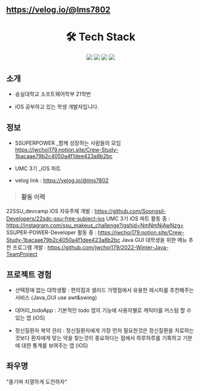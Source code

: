## https://velog.io/@lms7802
<div align=center><h1>🛠 Tech Stack </h1></div>
<div align=center>
  <img src="https://img.shields.io/badge/Swift-F05138?style=for-the-badge&logo=Swift&logoColor=white">
  <img src="https://img.shields.io/badge/github-181717?style=for-the-badge&logo=github&logoColor=white">
  <img src="https://img.shields.io/badge/git-F05032?style=for-the-badge&logo=git&logoColor=white">
  <img src="https://img.shields.io/badge/firebase-FFCA28?style=for-the-badge&logo=firebase&logoColor=white">
  <br>
</div>

## 소개
* 숭실대학교 소프트웨어학부 21학번

* iOS 공부하고 있는 학생 개발자입니다.
 
## 정보
* SSUPERPOWER _함께 성장하는 사람들의 모임 https://jwchoi179.notion.site/Crew-Study-1bacaae79b2c4050a4f1dee423a8b2bc
 
* UMC 3기 _iOS 파트
 
* velog link : https://velog.io/@lms7802

> ### 활동 이력
22SSU_devcamp iOS 자유주제 개발 :
https://github.com/Soongsil-Developers/22sdc-ssu-free-subject-ios
UMC 3기 iOS 파트 활동 중 :
https://instagram.com/ssu_makeus_challenge?igshid=NmNmNjAwNzg=
SSUPER-POWER-Developer 활동 중 :
https://jwchoi179.notion.site/Crew-Study-1bacaae79b2c4050a4f1dee423a8b2bc
Java GUI 대학생을 위한 메뉴 추천 프로그램 개발 :
https://github.com/jwchoi179/2022-Winter-Java-TeamProject
## 프로젝트 경험
* 선택장애 없는 대학생활 : 편의점과 샐러드 가맹점에서 유용한 레시피를 추천해주는 서비스 (Java_GUI use awt&swing)

* 대머리_todoApp : 기본적인 todo 앱의 기능에 사용자별로 캐릭터를 커스텀 할 수 있는 앱 (iOS)

* 정신질환자 복약 관리 : 정신질환자에게 가장 먼저 필요한것은 정신질환을 치료하는 것보다 환자에게 맞는 약을 찾는것이 중요하다는 점에서 하루하루를 기록하고 기분에 대한 통계를 보여주는 앱 (iOS)

## 좌우명
"즐기며 치열하게 도전하자" 
